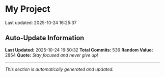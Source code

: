 # My Project


Last updated: 2025-10-24 16:25:37































































































































































































































































































































































































































































































































































































































































































































































































































































































































































## Auto-Update Information

**Last Updated:** 2025-10-24 16:50:32
**Total Commits:** 536
**Random Value:** 2854
**Quote:** _Stay focused and never give up!_

---
_This section is automatically generated and updated._